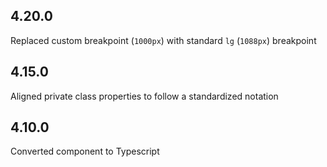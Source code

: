 ## 4.20.0

Replaced custom breakpoint (`1000px`) with standard `lg` (`1088px`) breakpoint

## 4.15.0

Aligned private class properties to follow a standardized notation

## 4.10.0

Converted component to Typescript
